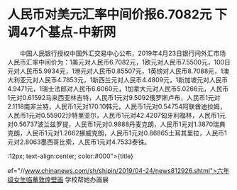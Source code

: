 # 人民币对美元汇率中间价报6.7082元 下调47个基点-中新网

　　中国人民银行授权中国外汇交易中心公布，2019年4月23日银行间外汇市场人民币汇率中间价为：1美元对人民币6.7082元，1欧元对人民币7.5500元，100日元对人民币5.9934元，1港元对人民币0.85507元，1英镑对人民币8.7088元，1澳大利亚元对人民币4.7853元，1新西兰元对人民币4.4809元，1新加坡元对人民币4.9471元，1瑞士法郎对人民币6.6060元，1加拿大元对人民币5.0266元，人民币1元对0.61592马来西亚林吉特，人民币1元对9.5092俄罗斯卢布，人民币1元对2.1118南非兰特，人民币1元对170.10韩元，人民币1元对0.54754阿联酋迪拉姆，人民币1元对0.55902沙特里亚尔，人民币1元对42.4207匈牙利福林，人民币1元对0.56737波兰兹罗提，人民币1元对0.9888丹麦克朗，人民币1元对1.3870瑞典克朗，人民币1元对1.2662挪威克朗，人民币1元对0.86865土耳其里拉，人民币1元对2.8063墨西哥比索，人民币1元对4.7533泰铢。

:12px; text-align:center; color:#000">{title}

ef="//www.chinanews.com/sh/shipin/2019/04-24/news812926.shtml">六年级女生临摹敦煌壁画 学校帮她办画展
